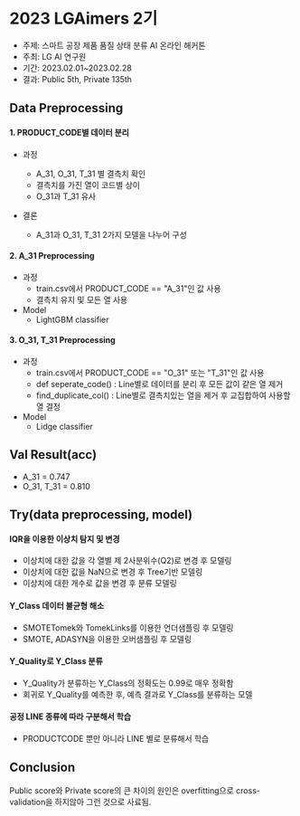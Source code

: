 # 2023 LGAimers 2기
- 주제: 스마트 공장 제품 품질 상태 분류 AI 온라인 해커톤
- 주최: LG AI 연구원
- 기간: 2023.02.01~2023.02.28
- 결과: Public 5th, Private 135th

## Data Preprocessing
#### 1. PRODUCT_CODE별 데이터 분리
- 과정
  - A_31, O_31, T_31 별 결측치 확인
  - 결측치를 가진 열이 코드별 상이
  - O_31과 T_31 유사
    
- 결론
  - A_31과 O_31, T_31 2가지 모델을 나누어 구성
    
#### 2. A_31 Preprocessing
- 과정
  - train.csv에서 PRODUCT_CODE == "A_31"인 값 사용
  - 결측치 유지 및 모든 열 사용
- Model
  - LightGBM classifier
 
#### 3. O_31, T_31 Preprocessing
- 과정
  - train.csv에서 PRODUCT_CODE == "O_31" 또는 "T_31"인 값 사용
  - def seperate_code() : Line별로 데이터를 분리 후 모든 값이 같은 열 제거
  - find_duplicate_col() : Line별로 결측치있는 열을 제거 후 교집합하여 사용할 열 결정 
- Model
  - Lidge classifier
  
## Val Result(acc)
- A_31 = 0.747
- O_31, T_31 = 0.810

## Try(data preprocessing, model)
#### IQR을 이용한 이상치 탐지 및 변경
- 이상치에 대한 값을 각 열별 제 2사분위수(Q2)로 변경 후 모델링
- 이상치에 대한 값을 NaN으로 변경 후 Tree기반 모델링
- 이상치에 대한 개수로 값을 변경 후 분류 모델링
     
#### Y_Class 데이터 불균형 해소
- SMOTETomek와 TomekLinks를 이용한 언더샘플링 후 모델링
- SMOTE, ADASYN을 이용한 오버샘플링 후 모델링

#### Y_Quality로 Y_Class 분류
- Y_Quality가 분류하는 Y_Class의 정확도는 0.99로 매우 정확함
- 회귀로 Y_Quality를 예측한 후, 예측 결과로 Y_Class를 분류하는 모델
  
#### 공정 LINE 종류에 따라 구분해서 학습
- PRODUCTCODE 뿐만 아니라 LINE 별로 분류해서 학습
  
## Conclusion
Public score와 Private score의 큰 차이의 원인은 overfitting으로 cross-validation을 하지않아 그런 것으로 사료됨.
